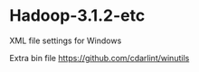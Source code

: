 # Hadoop-3.1.2-etc
XML file settings for Windows

Extra bin file https://github.com/cdarlint/winutils
